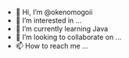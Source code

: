 - 👋 Hi, I’m @okenomogoii
- 👀 I’m interested in ...
- 🌱 I’m currently learning Java
- 💞️ I’m looking to collaborate on ...
- 📫 How to reach me ...

<!---
okenomogoii/okenomogoii is a ✨ special ✨ repository because its `README.md` (this file) appears on your GitHub profile.
You can click the Preview link to take a look at your changes.
--->
